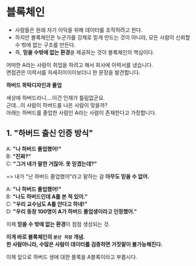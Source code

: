 # 블록체인

- 사람들은 원래 자기 이익을 위해 데이터를 조작하려고 한다.
- 하지만 블록체인은 누군가를 강제로 믿게 만드는 것이 아니라, 모든 사람이 신뢰할 수 밖에 없는 구조를 만든다.
- 즉, **믿을 수밖에 없는 환경**을 제공하는 것이 블록체인의 핵심이다.

어떠한 A라는 사람이 취업을 하려고 해서 회사에 이력서를 냈습니다.  
면접관은 이력서를 자세히이이이보더니 한 문장을 발견합니다.

**하버드 목탁디자인과 졸업**

세상에 하버드라니....이건 인재가 틀림없군요.  
근데...이 사람이 하버드를 나온 사람이 맞을까?  
아래는 하버드를 졸업한 사람인 A라는 사람이 존재한다고 가정합니다.

## 1. "하버드 출신 인증 방식"

A: **"나 하버드 졸업했어!"**  
B: **"진짜?"**  
C: **"그거 네가 말한 거잖아. 못 믿겠는데?"**

=> 내가 "난 하버드 졸업했어"라고 말하는 걸 **아무도 믿을 수 없어.**

A: **"나 하버드 졸업했어!"**  
B: **"나도 하버드인데 A를 본 적 있어."**  
C: **"우리 교수님도 A를 안다고 하네!"**  
D: **"우리 동창 100명이 A가 하버드 졸업생이라고 인정했어."**

이제 **믿을 수 밖에 없는 환경**이 점점 생성되는 것.

**이게 바로 블록체인의 `분산 저장` 개념.**  
**한 사람아니라, 수많은 사람이 데이터를 검증하면 거짓말이 불가능해진다.**

이제 앞으로 하버드 생에 대한 블록을 A블록이라고 부릅시다.
